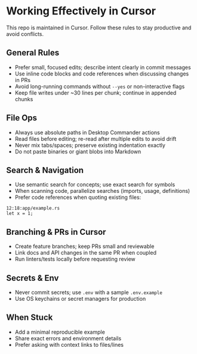 # Working Effectively in Cursor

This repo is maintained in Cursor. Follow these rules to stay productive and avoid conflicts.

## General Rules
- Prefer small, focused edits; describe intent clearly in commit messages
- Use inline code blocks and code references when discussing changes in PRs
- Avoid long-running commands without `--yes` or non-interactive flags
- Keep file writes under ~30 lines per chunk; continue in appended chunks

## File Ops
- Always use absolute paths in Desktop Commander actions
- Read files before editing; re-read after multiple edits to avoid drift
- Never mix tabs/spaces; preserve existing indentation exactly
- Do not paste binaries or giant blobs into Markdown

## Search & Navigation
- Use semantic search for concepts; use exact search for symbols
- When scanning code, parallelize searches (imports, usage, definitions)
- Prefer code references when quoting existing files:
```
12:18:app/example.rs
let x = 1;
```

## Branching & PRs in Cursor
- Create feature branches; keep PRs small and reviewable
- Link docs and API changes in the same PR when coupled
- Run linters/tests locally before requesting review

## Secrets & Env
- Never commit secrets; use `.env` with a sample `.env.example`
- Use OS keychains or secret managers for production

## When Stuck
- Add a minimal reproducible example
- Share exact errors and environment details
- Prefer asking with context links to files/lines
